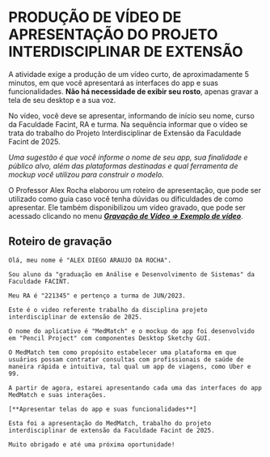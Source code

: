 # PRODUÇÃO DE VÍDEO DE APRESENTAÇÃO DO PROJETO INTERDISCIPLINAR DE EXTENSÃO

A atividade exige a produção de um vídeo curto, de aproximadamente 5 minutos, em que você apresentará as interfaces do app e suas funcionalidades. **Não há necessidade de exibir seu rosto**, apenas gravar a tela de seu desktop e a sua voz.

No vídeo, você deve se apresentar, informando de início seu nome, curso da Faculdade Facint, RA e turma. Na sequência informar que o vídeo se trata do trabalho do Projeto Interdisciplinar de Extensão da Faculdade Facint de 2025.

*Uma sugestão é que você informe o nome de seu app, sua finalidade e público alvo, além das plataformas destinadas e qual ferramenta de mockup você utilizou para construir o modelo.*

O Professor Alex Rocha elaborou um roteiro de apresentação, que pode ser utilizado como guia caso você tenha dúvidas ou dificuldades de como apresentar. Ele também disponibilizou um vídeo gravado, que pode ser acessado clicando no menu [***Gravação de Vídeo ⇒ Exemplo de vídeo***](./modelo.md).

## Roteiro de gravação

```text
Olá, meu nome é "ALEX DIEGO ARAUJO DA ROCHA".

Sou aluno da "graduação em Análise e Desenvolvimento de Sistemas" da Faculdade FACINT.

Meu RA é "221345" e pertenço a turma de JUN/2023.

Este é o video referente trabalho da disciplina projeto interdisciplinar de extensão de 2025.

O nome do aplicativo é "MedMatch" e o mockup do app foi desenvolvido em "Pencil Project" com componentes Desktop Sketchy GUI.

O MedMatch tem como propósito estabelecer uma plataforma em que usuários possam contratar consultas com profissionais de saúde de maneira rápida e intuitiva, tal qual um app de viagens, como Uber e 99.

A partir de agora, estarei apresentando cada uma das interfaces do app MedMatch e suas interações.

[**Apresentar telas do app e suas funcionalidades**]

Esta foi a apresentação do MedMatch, trabalho do projeto interdisciplinar de extensão da Faculdade Facint de 2025.

Muito obrigado e até uma próxima oportunidade!
```